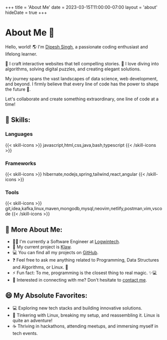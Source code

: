 +++
title = 'About Me'
date = 2023-03-15T11:00:00-07:00
layout = 'about'
hideDate = true
+++

# About Me 👋

Hello, world! 🌎 I'm [Dipesh Singh](https://github.com/dipeshsingh253/), a passionate coding enthusiast and lifelong learner.

<!-- {{< github-profile-card >}} -->

📖 I craft interactive websites that tell compelling stories.
🧩 I love diving into algorithms, solving digital puzzles, and creating elegant solutions.

My journey spans the vast landscapes of data science, web development, and beyond. I firmly believe that every line of code has the power to shape the future 🌟.

Let's collaborate and create something extraordinary, one line of code at a time!

## 🔨 Skills:

### Languages

{{< skill-icons >}} javascript,html,css,java,bash,typescript {{< /skill-icons >}}

### Frameworks

{{< skill-icons >}} hibernate,nodejs,spring,tailwind,react,angular {{< /skill-icons >}}

### Tools

{{< skill-icons >}} git,idea,kafka,linux,maven,mongodb,mysql,neovim,netlify,postman,vim,vscode {{< /skill-icons >}}

## 💫 More About Me:

- 👨‍💼 I'm currently a Software Engineer at [Logwintech](https://logwintech.com/).
- 🔭 My current project is [Klaw](https://github.com/dipeshsingh253/klaw).
- 💻 You can find all my projects on [GitHub](https://github.com/dipeshsingh253).
- ❓ Feel free to ask me anything related to Programming, Data Structures and Algorithms, or Linux. 🐧
- ⚡ Fun fact: To me, programming is the closest thing to real magic. ✨💻
- 📧 Interested in connecting with me? Don't hesitate to [contact me](/contact).

## 😄 My Absolute Favorites:

- 💻 Exploring new tech stacks and building innovative solutions.
- 🐧 Tinkering with Linux, breaking my setup, and reassembling it. Linux is quite an adventure!
- ☕ Thriving in hackathons, attending meetups, and immersing myself in tech events.